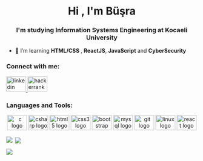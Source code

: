 <h1 align="center">Hi , I'm Büşra </h1>
<h3 align="center">I'm studying Information Systems Engineering at Kocaeli University</h3>


- 🌱 I’m learning **HTML/CSS** , **ReactJS**, **JavaScript** and **CyberSecurity**

<h3 align="left">Connect with me:</h3>
<p align="left">
 <a href="[https://www.linkedin.com/in/zehra-%C3%A7ak%C4%B1r-625350204/](https://www.linkedin.com/in/b%C3%BC%C5%9Fra-%C3%A7elik%C3%A7io%C4%9Flu-98090619b/)" target="_blank">
    <img src="https://raw.githubusercontent.com/maurodesouza/profile-readme-generator/master/src/assets/icons/social/linkedin/default.svg" width="52" height="40" alt="linkedin logo"  />
  </a>
 <a href="https://www.hackerrank.com/busra_9841" target="_blank">
    <img src="https://raw.githubusercontent.com/maurodesouza/profile-readme-generator/master/src/assets/icons/social/hackerrank/default.svg" width="52" height="40" alt="hackerrank logo"  />
  </a>
</p>

<h3 align="left">Languages and Tools:</h3>
<div align="center">
<img src="https://cdn.jsdelivr.net/gh/devicons/devicon/icons/c/c-original.svg" height="40" width="52" alt="c logo"  />
<img src="https://cdn.jsdelivr.net/gh/devicons/devicon/icons/csharp/csharp-original.svg" height="40" width="52" alt="csharp logo"  />
<img src="https://cdn.jsdelivr.net/gh/devicons/devicon/icons/html5/html5-original.svg" height="40" width="52" alt="html5 logo"  />
<img src="https://cdn.jsdelivr.net/gh/devicons/devicon/icons/css3/css3-original.svg" height="40" width="52" alt="css3 logo"  />
<img src="https://cdn.jsdelivr.net/gh/devicons/devicon/icons/bootstrap/bootstrap-original.svg" height="40" width="52" alt="bootstrap logo"  />
<img src="https://cdn.jsdelivr.net/gh/devicons/devicon/icons/mysql/mysql-original.svg" height="40" width="52" alt="mysql logo"  />
<img src="https://cdn.jsdelivr.net/gh/devicons/devicon/icons/git/git-original.svg" height="40" width="52" alt="git logo"  />
<img src="https://cdn.jsdelivr.net/gh/devicons/devicon/icons/linux/linux-original.svg" height="40" width="52" alt="linux logo"  />
<img src="https://cdn.jsdelivr.net/gh/devicons/devicon/icons/react/react-original.svg" height="40" width="52" alt="react logo"  />
  </div>
<p><img align="left" src="https://github-readme-stats.vercel.app/api/top-langs?username=busracelikcioglu&show_icons=true&locale=en&layout=compact" /></p>

<p>&nbsp;<img align="center" src="https://github-readme-stats.vercel.app/api?username=busracelikcioglu&show_icons=true&locale=en" /></p>

<p><img align="center" src="https://github-readme-streak-stats.herokuapp.com?user=busracelikcioglu&theme=rose&hide_border=&locale=tr" /></p>
